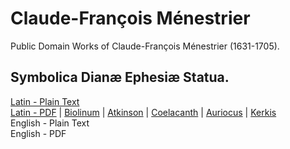 # Claude-François Ménestrier

Public Domain Works of Claude-François Ménestrier (1631-1705).

## Symbolica Dianæ Ephesiæ Statua.

[Latin - Plain Text](symbolica-dianae-ephesiae-statua/full-text-latin.md)  
[Latin - PDF](https://cdn.solaranamnesis.com/Menestrier/ménestrier_diana_symbola_1688_latin.pdf) | [Biolinum](https://cdn.solaranamnesis.com/Menestrier/ménestrier_diana_symbola_1688_latin_biolinum.pdf) | [Atkinson](https://cdn.solaranamnesis.com/Menestrier/ménestrier_diana_symbola_1688_latin_atkinson.pdf) | [Coelacanth](https://cdn.solaranamnesis.com/Menestrier/ménestrier_diana_symbola_1688_latin_coelacanth.pdf) | [Auriocus](https://cdn.solaranamnesis.com/Menestrier/ménestrier_diana_symbola_1688_latin_aurical.pdf) | [Kerkis](https://cdn.solaranamnesis.com/Menestrier/ménestrier_diana_symbola_1688_latin_kerkis.pdf)  
English - Plain Text  
English - PDF  
